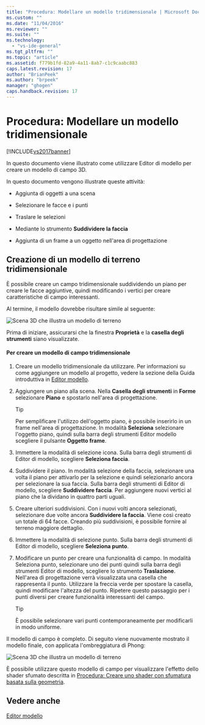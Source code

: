 ```yaml
---
title: "Procedura: Modellare un modello tridimensionale | Microsoft Docs"
ms.custom: ""
ms.date: "11/04/2016"
ms.reviewer: ""
ms.suite: ""
ms.technology: 
  - "vs-ide-general"
ms.tgt_pltfrm: ""
ms.topic: "article"
ms.assetid: f779b1fd-82a9-4a11-8ab7-c1c9caabc883
caps.latest.revision: 17
author: "BrianPeek"
ms.author: "brpeek"
manager: "ghogen"
caps.handback.revision: 17
---
```

# Procedura: Modellare un modello tridimensionale
[!INCLUDE[vs2017banner](../code-quality/includes/vs2017banner.md)]

In questo documento viene illustrato come utilizzare Editor di modello per creare un modello di campo 3D.  
  
 In questo documento vengono illustrate queste attività:  
  
-   Aggiunta di oggetti a una scena  
  
-   Selezionare le facce e i punti  
  
-   Traslare le selezioni  
  
-   Mediante lo strumento **Suddividere la faccia**  
  
-   Aggiunta di un frame a un oggetto nell'area di progettazione  
  
## Creazione di un modello di terreno tridimensionale  
 È possibile creare un campo tridimensionale suddividendo un piano per creare le facce aggiuntive, quindi modificando i vertici per creare caratteristiche di campo interessanti.  
  
 Al termine, il modello dovrebbe risultare simile al seguente:  
  
 ![Scena 3D che illustra un modello di terreno](~/docs/designers/media/digit-terrain-model.png "Digit\-Terrain\-Model")  
  
 Prima di iniziare, assicurarsi che la finestra **Proprietà** e la **casella degli strumenti** siano visualizzate.  
  
#### Per creare un modello di campo tridimensionale  
  
1.  Creare un modello tridimensionale da utilizzare.  Per informazioni su come aggiungere un modello al progetto, vedere la sezione della Guida introduttiva in [Editor modello](../designers/model-editor.md).  
  
2.  Aggiungere un piano alla scena.  Nella **Casella degli strumenti** in **Forme** selezionare **Piano** e spostarlo nell'area di progettazione.  
  
    > [!TIP]
    >  Per semplificare l'utilizzo dell'oggetto piano, è possibile inserirlo in un frame nell'area di progettazione.  In modalità **Seleziona** selezionare l'oggetto piano, quindi sulla barra degli strumenti Editor modello scegliere il pulsante **Oggetto frame**.  
  
3.  Immettere la modalità di selezione icona.  Sulla barra degli strumenti di Editor di modello, scegliere **Seleziona faccia**.  
  
4.  Suddividere il piano.  In modalità selezione della faccia, selezionare una volta il piano per attivarlo per la selezione e quindi selezionarlo ancora per selezionare la sua faccia.  Sulla barra degli strumenti di Editor di modello, scegliere **Suddividere faccia**.  Per aggiungere nuovi vertici al piano che la dividano in quattro parti uguali.  
  
5.  Creare ulteriori suddivisioni.  Con i nuovi volti ancora selezionati, selezionare due volte ancora **Suddividere la faccia**.  Viene così creato un totale di 64 facce.  Creando più suddivisioni, è possibile fornire al terreno maggiore dettaglio.  
  
6.  Immettere la modalità di selezione punto.  Sulla barra degli strumenti di Editor di modello, scegliere **Seleziona punto**.  
  
7.  Modificare un punto per creare una funzionalità di campo.  In modalità Seleziona punto, selezionare uno dei punti quindi sulla barra degli strumenti Editor di modello, scegliere lo strumento **Traslazione**.  Nell'area di progettazione verrà visualizzata una casella che rappresenta il punto.  Utilizzare la freccia verde per spostare la casella, quindi modificare l'altezza del punto.  Ripetere questo passaggio per i punti diversi per creare funzionalità interessanti del campo.  
  
    > [!TIP]
    >  È possibile selezionare vari punti contemporaneamente per modificarli in modo uniforme.  
  
 Il modello di campo è completo.  Di seguito viene nuovamente mostrato il modello finale, con applicata l'ombreggiatura di Phong:  
  
 ![Scena 3D che illustra un modello di terreno](~/docs/designers/media/digit-terrain-model.png "Digit\-Terrain\-Model")  
  
 È possibile utilizzare questo modello di campo per visualizzare l'effetto dello shader sfumato descritta in [Procedura: Creare uno shader con sfumatura basata sulla geometria](../designers/how-to-create-a-geometry-based-gradient-shader.md).  
  
## Vedere anche  
 [Editor modello](../designers/model-editor.md)